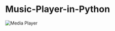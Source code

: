 # Music-Player-in-Python
![Media Player](https://user-images.githubusercontent.com/110162215/235058672-e09952b0-5810-4576-b58a-b4e9277f4c50.jpeg)

